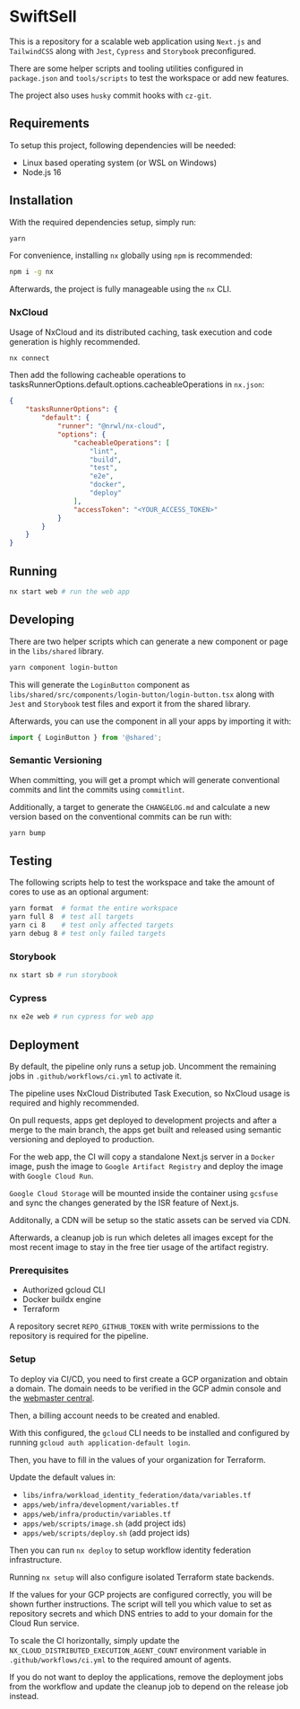 # SwiftSell

This is a repository for a scalable web application using ```Next.js``` and ```TailwindCSS``` along with ```Jest```, ```Cypress``` and ```Storybook``` preconfigured.

There are some helper scripts and tooling utilities configured in ```package.json``` and ```tools/scripts``` to test the workspace or add new features.

The project also uses ```husky``` commit hooks with ```cz-git```.

## Requirements

To setup this project, following dependencies will be needed:

- Linux based operating system (or WSL on Windows)
- Node.js 16

## Installation

With the required dependencies setup, simply run:

```sh
yarn
```

For convenience, installing ```nx``` globally using ```npm``` is recommended:

```sh
npm i -g nx
```

Afterwards, the project is fully manageable using the ```nx``` CLI.

### NxCloud

Usage of NxCloud and its distributed caching, task execution and code generation is highly recommended.

```sh
nx connect
```

Then add the following cacheable operations to tasksRunnerOptions.default.options.cacheableOperations in ```nx.json```:

```json
{
    "tasksRunnerOptions": {
        "default": {
            "runner": "@nrwl/nx-cloud",
            "options": {
                "cacheableOperations": [
                    "lint",
                    "build",
                    "test",
                    "e2e",
                    "docker",
                    "deploy"
                ],
                "accessToken": "<YOUR_ACCESS_TOKEN>"
            }
        }
    }
}
```

## Running

```sh
nx start web # run the web app
```

## Developing

There are two helper scripts which can generate a new component or page in the ```libs/shared``` library.

```sh
yarn component login-button
```

This will generate the ```LoginButton``` component as ```libs/shared/src/components/login-button/login-button.tsx``` along with ```Jest``` and ```Storybook``` test files and export it from the shared library.

Afterwards, you can use the component in all your apps by importing it with:

```ts
import { LoginButton } from '@shared';
```

### Semantic Versioning

When committing, you will get a prompt which will generate conventional commits and lint the commits using ```commitlint```.

Additionally, a target to generate the ```CHANGELOG.md``` and calculate a new version based on the conventional commits can be run with:

```sh
yarn bump
```

## Testing

The following scripts help to test the workspace and take the amount of cores to use as an optional argument:

```sh
yarn format  # format the entire workspace
yarn full 8  # test all targets
yarn ci 8    # test only affected targets
yarn debug 8 # test only failed targets
```

### Storybook

```sh
nx start sb # run storybook
```

### Cypress

```sh
nx e2e web # run cypress for web app
```

## Deployment

By default, the pipeline only runs a setup job. Uncomment the remaining jobs in ```.github/workflows/ci.yml``` to activate it.

The pipeline uses NxCloud Distributed Task Execution, so NxCloud usage is required and highly recommended.

On pull requests, apps get deployed to development projects and after a merge to the main branch, the apps get built and released using semantic versioning and deployed to production.

For the web app, the CI will copy a standalone Next.js server in a ```Docker``` image, push the image to ```Google Artifact Registry``` and deploy the image with ```Google Cloud Run```.

```Google Cloud Storage``` will be mounted inside the container using ```gcsfuse``` and sync the changes generated by the ISR feature of Next.js.

Additonally, a CDN will be setup so the static assets can be served via CDN.

Afterwards, a cleanup job is run which deletes all images except for the most recent image to stay in the free tier usage of the artifact registry.

### Prerequisites

- Authorized gcloud CLI
- Docker buildx engine
- Terraform

A repository secret ```REPO_GITHUB_TOKEN``` with write permissions to the repository is required for the pipeline.

### Setup

To deploy via CI/CD, you need to first create a GCP organization and obtain a domain. The domain needs to be verified in the GCP admin console and the [webmaster central](https://www.google.com/webmasters/verification/home).

Then, a billing account needs to be created and enabled.

With this configured, the `gcloud` CLI needs to be installed and configured by running `gcloud auth application-default login`.

Then, you have to fill in the values of your organization for Terraform.

Update the default values in:

- `libs/infra/workload_identity_federation/data/variables.tf`
- `apps/web/infra/development/variables.tf`
- `apps/web/infra/productin/variables.tf`
- `apps/web/scripts/image.sh` (add project ids)
- `apps/web/scripts/deploy.sh` (add project ids)

Then you can run `nx deploy` to setup workflow identity federation infrastructure.

Running `nx setup` will also configure isolated Terraform state backends.

If the values for your GCP projects are configured correctly, you will be shown further instructions.
The script will tell you which value to set as repository secrets and which DNS entries to add to your domain for the Cloud Run service.

To scale the CI horizontally, simply update the ```NX_CLOUD_DISTRIBUTED_EXECUTION_AGENT_COUNT``` environment variable in ```.github/workflows/ci.yml``` to the required amount of agents.

If you do not want to deploy the applications, remove the deployment jobs from the workflow and update the cleanup job to depend on the release job instead.
